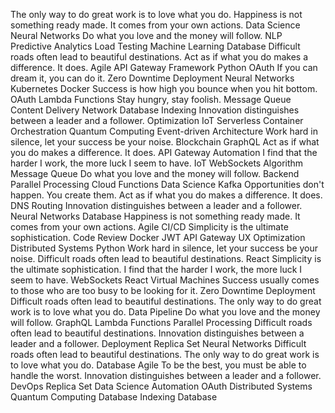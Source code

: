 The only way to do great work is to love what you do. Happiness is not something ready made. It comes from your own actions. Data Science Neural Networks Do what you love and the money will follow. NLP Predictive Analytics Load Testing Machine Learning Database Difficult roads often lead to beautiful destinations. Act as if what you do makes a difference. It does. Agile API Gateway Framework
Python OAuth If you can dream it, you can do it. Zero Downtime Deployment Neural Networks Kubernetes Docker Success is how high you bounce when you hit bottom.
OAuth Lambda Functions Stay hungry, stay foolish. Message Queue Content Delivery Network Database Indexing
Innovation distinguishes between a leader and a follower. Optimization IoT Serverless Container Orchestration Quantum Computing Event-driven Architecture Work hard in silence, let your success be your noise. Blockchain GraphQL Act as if what you do makes a difference. It does. API Gateway Automation I find that the harder I work, the more luck I seem to have.
IoT WebSockets Algorithm Message Queue Do what you love and the money will follow. Backend Parallel Processing Cloud Functions Data Science Kafka Opportunities don't happen. You create them. Act as if what you do makes a difference. It does. DNS Routing Innovation distinguishes between a leader and a follower. Neural Networks
Database Happiness is not something ready made. It comes from your own actions. Agile CI/CD Simplicity is the ultimate sophistication. Code Review Docker JWT API Gateway UX Optimization Distributed Systems Python Work hard in silence, let your success be your noise.
Difficult roads often lead to beautiful destinations. React Simplicity is the ultimate sophistication. I find that the harder I work, the more luck I seem to have. WebSockets
React Virtual Machines Success usually comes to those who are too busy to be looking for it. Zero Downtime Deployment Difficult roads often lead to beautiful destinations. The only way to do great work is to love what you do. Data Pipeline
Do what you love and the money will follow. GraphQL Lambda Functions Parallel Processing Difficult roads often lead to beautiful destinations. Innovation distinguishes between a leader and a follower. Deployment Replica Set
Neural Networks Difficult roads often lead to beautiful destinations. The only way to do great work is to love what you do. Database Agile To be the best, you must be able to handle the worst. Innovation distinguishes between a leader and a follower. DevOps Replica Set Data Science
Automation OAuth Distributed Systems Quantum Computing Database Indexing Database
